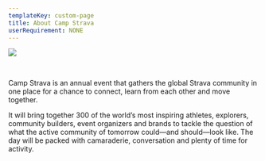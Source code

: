 ```yaml
---
templateKey: custom-page
title: About Camp Strava
userRequirement: NONE
---
```

![](/img/cs23-fnv-navpage-header.png)

<br>

Camp Strava is an annual event that gathers the global Strava community in one place for a chance to connect, learn from each other and move together.

It will bring together 300 of the world’s most inspiring athletes, explorers, community builders, event organizers and brands to tackle the question of what the active community of tomorrow could—and should—look like. The day will be packed with camaraderie, conversation and plenty of time for activity.